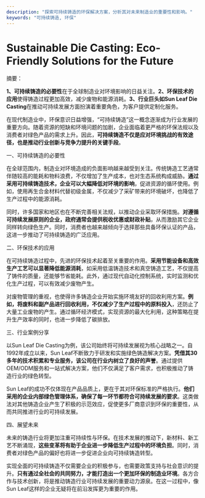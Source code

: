 ```yaml
---
description: "探索可持续铸造的环保解决方案，分析其对未来制造业的重要性和影响。"
keywords: "可持续铸造, 环保"
---
```

# Sustainable Die Casting: Eco-Friendly Solutions for the Future

摘要：

**1、可持续铸造的必要性**在于全球制造业对环境影响的日益关注。**2、环保技术的应用**使得铸造过程更加高效，减少废物和能源消耗。**3、行业巨头如Sun Leaf Die Casting**在推动可持续发展方面扮演着重要角色，为客户提供定制化服务。

在现代制造业中，环保意识日益增强，“可持续铸造”这一概念逐渐成为行业发展的重要方向。随着资源的短缺和环境问题的加剧，企业面临着更严格的环保法规以及消费者对绿色产品的需求上升。因此，**可持续铸造不仅是应对环境挑战的有效途径，也是推动行业创新与竞争力提升的关键手段**。

一、可持续铸造的必要性

在全球范围内，制造业对环境造成的负面影响越来越受到关注。传统铸造工艺通常伴随较高的能耗和物料浪费，不仅增加了生产成本，也对生态系统构成威胁。**通过采用可持续铸造技术，企业可以大幅降低对环境的影响**，促进资源的循环使用。例如，使用再生合金材料代替初级金属，不仅减少了采矿带来的环境破坏，也降低了生产过程中的能源消耗。

同时，许多国家和地区也在不断完善相关法规，以推动企业采取环保措施。**对遵循可持续发展原则的企业，政府通常会提供税收优惠或财政补贴**，从而激励其它企业同样转向绿色生产。同时，消费者也越来越倾向于选择那些具备环保认证的产品，这进一步推动了可持续铸造的广泛应用。

二、环保技术的应用

在可持续铸造过程中，先进的环保技术起着至关重要的作用。**采用节能设备和高效生产工艺可以显著降低能源消耗**，如采用低温铸造技术和真空铸造工艺，不仅提高了铸件的质量，还能够节省能耗。此外，通过现代自动化控制系统，实时监测和优化生产过程，可以有效减少废物产生。

对废物管理的重视，也使得许多铸造企业开始实施环境友好的回收利用方案。**例如，将废料和副产品进行回收利用，不仅减少了生产过程中的原料投入**，还防止了大量工业废物的产生。通过循环经济模式，实现资源的最大化利用，这种策略在提升生产效率的同时，也进一步降低了碳排放。

三、行业案例分享

以Sun Leaf Die Casting为例，该公司始终将可持续发展视为核心战略之一。自1992年成立以来，Sun Leaf不断致力于研发和实施绿色铸造解决方案。**凭借其30多年的技术积累和专业服务，该公司在行业内树立了良好的声誉**。通过提供OEM/ODM服务和一站式解决方案，他们不仅满足了客户需求，也积极推动了铸造行业的绿色转型。

Sun Leaf的成功不仅体现在产品品质上，更在于其对环保标准的严格执行。**他们采用的企业内部绿色管理体系，确保了每一环节都符合可持续发展的要求**。这类做法对其他铸造企业产生了积极的示范效应，促使更多厂商意识到环保的重要性，从而共同推进行业的可持续发展。

四、展望未来

未来的铸造行业将更加注重可持续性与环保。在技术发展的推动下，新材料、新工艺不断涌现，**这些变革将有助于企业进一步降低生产过程中的环境负担**。同时，消费者对绿色产品的偏好也将进一步促进企业向可持续铸造转型。

实现全面的可持续铸造不仅需要企业的积极参与，也需要政策支持与社会意识的提升。**只有通过全社会的共同努力，才能打造出一个更加环保的制造业环境**。各方合作与技术创新，将是推动铸造行业可持续发展的重要动力源泉。在这一过程中，像Sun Leaf这样的企业无疑将在前沿发挥更为重要的作用。
